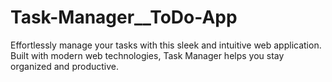 # Task-Manager__ToDo-App
Effortlessly manage your tasks with this sleek and intuitive web application. Built with modern web technologies, Task Manager helps you stay organized and productive. 
